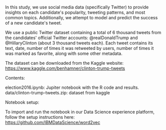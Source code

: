 In this study, we use social media data (specifically Twitter) to provide insights on each candidate's popularity, 
tweeting patterns, and most common topics. Additionally, we attempt to model and predict the success of a new candidate's tweet.

We use a public Twitter dataset containing a total of 6 thousand tweets from the candidates' official Twitter accounts:
@realDonaldTrump and @HillaryClinton (about 3 thousand tweets each). Each tweet contains its text, date, number of times it
was retweeted by users, number of times it was marked as favorite, along with some other metadata.

The dataset can be downloaded from the Kaggle website: 
https://www.kaggle.com/benhamner/clinton-trump-tweets

Contents:

election2016.ipynb: Jupiter notebook with the R code and results.
data/clinton-trump-tweets.zip: dataset from kaggle

Notebook setup:

To import and run the notebook in our Data Science experience platform, follow the setup instructions here:
https://github.com/IBMDataScience/word2vec
